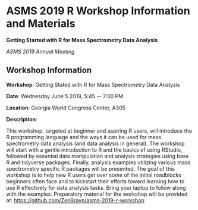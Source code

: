 # ASMS 2019 R Workshop Information and Materials

**Getting Started with R for Mass Spectrometry Data Analysis**

*ASMS 2019 Annual Meeting*


## Workshop Information

**Workshop**: Getting Stated with R for Mass Spectrometry Data Analysis

**Date**: Wednesday June 5 2019, 5:45 -- 7:00 PM

**Location**: Georgia World Congress Center, A305

**Description**:

This workshop, targeted at beginner and aspiring R users, will introduce the R programming language and the ways it can be used for mass spectrometry data analysis (and data analysis in general). The workshop will start with a gentle introduction to R and the basics of using RStudio, followed by essential data manipulation and analysis strategies using base R and tidyverse packages. Finally, analysis examples utilizing various mass spectrometry specific R packages will be presented. The goal of this workshop is to help new R users get over some of the initial roadblocks beginners often face and to kickstart their efforts toward learning how to use R effectively for data analysis tasks. Bring your laptop to follow along with the examples. Preparatory material for the workshop will be provided at: https://github.com/ZenBrayn/asms-2019-r-workshop

